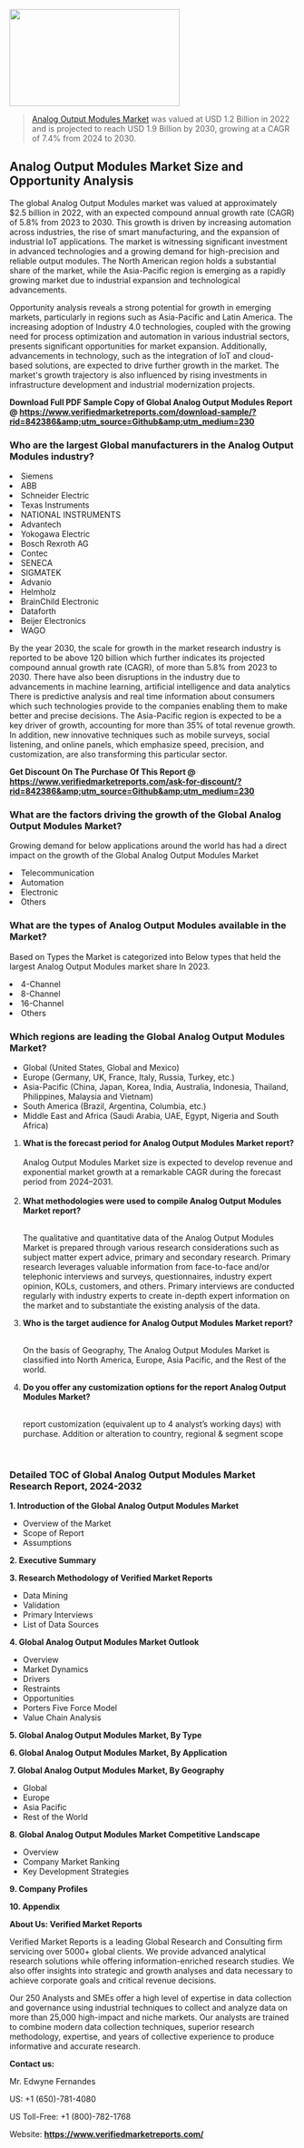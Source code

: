 <img src="https://ffe5etoiles.com/wp-content/uploads/2024/12/MST1-300x171.png" alt="" width="300" height="171" class="alignnone size-medium wp-image-20088" /><blockquote><p><p><a href="https://www.verifiedmarketreports.com/download-sample/?rid=842386&utm_source=Github&utm_medium=230" target="_blank">Analog Output Modules Market</a> was valued at USD 1.2 Billion in 2022 and is projected to reach USD 1.9 Billion by 2030, growing at a CAGR of 7.4% from 2024 to 2030.</p></blockquote><p><h2>Analog Output Modules Market Size and Opportunity Analysis</h2><p>The global Analog Output Modules market was valued at approximately $2.5 billion in 2022, with an expected compound annual growth rate (CAGR) of 5.8% from 2023 to 2030. This growth is driven by increasing automation across industries, the rise of smart manufacturing, and the expansion of industrial IoT applications. The market is witnessing significant investment in advanced technologies and a growing demand for high-precision and reliable output modules. The North American region holds a substantial share of the market, while the Asia-Pacific region is emerging as a rapidly growing market due to industrial expansion and technological advancements.</p><p>Opportunity analysis reveals a strong potential for growth in emerging markets, particularly in regions such as Asia-Pacific and Latin America. The increasing adoption of Industry 4.0 technologies, coupled with the growing need for process optimization and automation in various industrial sectors, presents significant opportunities for market expansion. Additionally, advancements in technology, such as the integration of IoT and cloud-based solutions, are expected to drive further growth in the market. The market's growth trajectory is also influenced by rising investments in infrastructure development and industrial modernization projects.</p></p><p class=""><strong>Download Full PDF Sample Copy of Global Analog Output Modules Report @ <a href="https://www.verifiedmarketreports.com/download-sample/?rid=842386&amp;utm_source=Github&amp;utm_medium=230" target="_blank">https://www.verifiedmarketreports.com/download-sample/?rid=842386&amp;utm_source=Github&amp;utm_medium=230</a></strong></p><h3 id="" class="">Who are the largest Global manufacturers in the Analog Output Modules industry?</h3><p><li>Siemens</li><li> ABB</li><li> Schneider Electric</li><li> Texas Instruments</li><li> NATIONAL INSTRUMENTS</li><li> Advantech</li><li> Yokogawa Electric</li><li> Bosch Rexroth AG</li><li> Contec</li><li> SENECA</li><li> SIGMATEK</li><li> Advanio</li><li> Helmholz</li><li> BrainChild Electronic</li><li> Dataforth</li><li> Beijer Electronics</li><li> WAGO</li></p><div class=""><div class="" dir="" data-message-author-role="" data-message-id="" data-message-model-slug=""><div class=""><div class=""><div class=""><div class="" dir="" data-message-author-role="" data-message-id="" data-message-model-slug=""><div class=""><div class=""><p>By the year 2030, the scale for growth in the market research industry is reported to be above 120 billion which further indicates its projected compound annual growth rate (CAGR), of more than 5.8% from 2023 to 2030. There have also been disruptions in the industry due to advancements in machine learning, artificial intelligence and data analytics There is predictive analysis and real time information about consumers which such technologies provide to the companies enabling them to make better and precise decisions. The Asia-Pacific region is expected to be a key driver of growth, accounting for more than 35% of total revenue growth. In addition, new innovative techniques such as mobile surveys, social listening, and online panels, which emphasize speed, precision, and customization, are also transforming this particular sector.</p><p><strong>Get Discount On The Purchase Of This Report @&nbsp; <a href="https://www.verifiedmarketreports.com/ask-for-discount/?rid=842386&amp;utm_source=Github&amp;utm_medium=230" target="_blank">https://www.verifiedmarketreports.com/ask-for-discount/?rid=842386&amp;utm_source=Github&amp;utm_medium=230</a></strong></p></div></div></div></div></div></div></div></div><h3 id="" class="">What are the factors driving the growth of the Global Analog Output Modules Market?</h3><p id="" class="">Growing demand for below applications around the world has had a direct impact on the growth of the Global Analog Output Modules Market</p><p id="" class=""><li>Telecommunication</li><li> Automation</li><li> Electronic</li><li> Others</li></p><h3 id="" class="">What are the types of Analog Output Modules available in the Market?</h3><p id="" class="">Based on Types the Market is categorized into Below types that held the largest Analog Output Modules market share In 2023.</p><p id="" class=""><li>4-Channel</li><li> 8-Channel</li><li> 16-Channel</li><li> Others</li></p><h3 id="" class="">Which regions are leading the Global Analog Output Modules Market?</h3><ul><li>Global (United States, Global and Mexico)</li><li>Europe (Germany, UK, France, Italy, Russia, Turkey, etc.)</li><li>Asia-Pacific (China, Japan, Korea, India, Australia, Indonesia, Thailand, Philippines, Malaysia and Vietnam)</li><li>South America (Brazil, Argentina, Columbia, etc.)</li><li>Middle East and Africa (Saudi Arabia, UAE, Egypt, Nigeria and South Africa)</li></ul><p><ol><li><strong>What is the forecast period for Analog Output Modules Market report?<br /></strong><br /><span data-sheets-root="1" data-sheets-value="{&quot;1&quot;:2,&quot;2&quot;:&quot;XXXX size is expected to develop revenue and exponential market growth at a remarkable CAGR during the forecast period from 2024&ndash;2030.&quot;}" data-sheets-userformat="{&quot;2&quot;:12674,&quot;4&quot;:{&quot;1&quot;:2,&quot;2&quot;:16776960},&quot;10&quot;:2,&quot;11&quot;:0,&quot;15&quot;:&quot;Arial&quot;,&quot;16&quot;:12}">Analog Output Modules Market size is expected to develop revenue and exponential market growth at a remarkable CAGR during the forecast period from 2024&ndash;2031.</span><br /><br /></li><li><strong>What methodologies were used to compile Analog Output Modules Market report?<br /><br /></strong><p>The qualitative and quantitative data of the&nbsp;Analog Output Modules Market is prepared through various research considerations such as subject matter expert advice, primary and secondary research. Primary research leverages valuable information from face-to-face and/or telephonic interviews and surveys, questionnaires, industry expert opinion, KOLs, customers, and others. Primary interviews are conducted regularly with industry experts to create in-depth expert information on the market and to substantiate the existing analysis of the data.&nbsp;</p></li><li><strong>Who is the target audience for Analog Output Modules Market report?<br /><br /></strong><p>On the basis of Geography, The&nbsp;Analog Output Modules Market is classified into North America, Europe, Asia Pacific, and the Rest of the world.</p></li><li><strong>Do you offer any customization options for the report Analog Output Modules Market?<br /><br /></strong><p>report customization (equivalent up to 4 analyst&rsquo;s working days) with purchase. Addition or alteration to country, regional &amp; segment scope</p><p>&nbsp;</p></li></ol></p><h3 id="" class="">Detailed TOC of Global Analog Output Modules Market Research Report, 2024-2032</h3><p id="" class=""><strong>1. Introduction of the Global Analog Output Modules Market</strong></p><ul><li>Overview of the Market</li><li>Scope of Report</li><li>Assumptions</li></ul><p id="" class=""><strong>2. Executive Summary</strong></p><p id="" class=""><strong>3. Research Methodology of&nbsp;Verified Market Reports</strong></p><ul><li>Data Mining</li><li>Validation</li><li>Primary Interviews</li><li>List of Data Sources</li></ul><p id="" class=""><strong>4. Global Analog Output Modules Market Outlook</strong></p><ul><li>Overview</li><li>Market Dynamics</li><li>Drivers</li><li>Restraints</li><li>Opportunities</li><li>Porters Five Force Model</li><li>Value Chain Analysis</li></ul><p id="" class=""><strong>5. Global Analog Output Modules Market, By&nbsp;Type</strong></p><p id="" class=""><strong>6. Global Analog Output Modules Market, By Application</strong></p><p id="" class=""><strong>7. Global Analog Output Modules Market, By Geography</strong></p><ul><li>Global</li><li>Europe</li><li>Asia Pacific</li><li>Rest of the World</li></ul><p id="" class=""><strong>8. Global Analog Output Modules Market Competitive Landscape</strong></p><ul><li>Overview</li><li>Company Market Ranking</li><li>Key Development Strategies</li></ul><p id="" class=""><strong>9. Company Profiles</strong></p><p id="" class=""><strong>10. Appendix</strong></p><p id="" class=""><strong>About Us: Verified Market Reports</strong></p><p id="" class="">Verified Market Reports is a leading Global Research and Consulting firm servicing over 5000+ global clients. We provide advanced analytical research solutions while offering information-enriched research studies. We also offer insights into strategic and growth analyses and data necessary to achieve corporate goals and critical revenue decisions.</p><p id="" class="">Our 250 Analysts and SMEs offer a high level of expertise in data collection and governance using industrial techniques to collect and analyze data on more than 25,000 high-impact and niche markets. Our analysts are trained to combine modern data collection techniques, superior research methodology, expertise, and years of collective experience to produce informative and accurate research.</p><p id="" class=""><strong>Contact us:</strong></p><p id="" class="">Mr. Edwyne Fernandes</p><p id="" class="">US: +1 (650)-781-4080</p><p id="" class="">US Toll-Free: +1 (800)-782-1768</p><p id="" class="">Website: <a target="" data-test-app-aware-link=""><strong>https://www.verifiedmarketreports.com/</strong></a></p>
